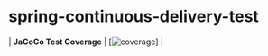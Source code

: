 # spring-continuous-delivery-test


| __JaCoCo Test Coverage__ | [![coverage](https://github.com/cb-priya/spring-continuous-delivery-test/blob/main/.github/badges/jacoco.svg)] |
